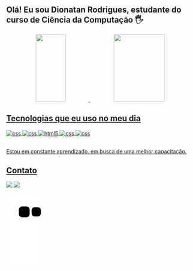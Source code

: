 
## Olá! Eu sou Dionatan Rodrigues, estudante do curso de Ciência da Computação 🖐️

<div align="center">
  <a href="https://github.com/Dionatan2019Rodrigues">
  <img height="180em" width="40%" src="https://github-readme-stats.vercel.app/api?username=Dionatan2019Rodrigues&show_icons=true&theme=dark&include_all_commits=true&count_private=true"/>
  <img height="180em" width="52%" src="https://github-readme-stats.vercel.app/api/top-langs/?username=Dionatan2019Rodrigues&layout=compact&langs_count=7&theme=dark"/>
</div>

  ## Tecnologias que eu uso no meu dia
  
<div style="display: inline_block">
  <img align="center" alt="css" src="https://img.shields.io/badge/C-00599C?style=for-the-badge&logo=c&logoColor=white" />
  <img align="center" alt="css" src="https://img.shields.io/badge/C%2B%2B-00599C?style=for-the-badge&logo=c%2B%2B&logoColor=white" />
  <img align="center" alt="html5" src="https://img.shields.io/badge/HTML5-E34F26?style=for-the-badge&logo=html5&logoColor=white" />
  <img align="center" alt="css" src="https://img.shields.io/badge/CSS3-1572B6?style=for-the-badge&logo=css3&logoColor=white" />
  <img align="center" alt="css" src="https://img.shields.io/badge/PHP-777BB4?style=for-the-badge&logo=php&logoColor=white" />
</div><br/>
  
 Estou em constante aprendizado, em busca de uma melhor capacitação.
    
## Contato
  
<div> 
  <a href = "mailto:dionatanrodrigues351@gmail.com"><img src="https://img.shields.io/badge/-Gmail-%23333?style=for-the-badge&logo=gmail&logoColor=white" target="_blank"></a>
  <a href="https://www.linkedin.com/in/rafaella-ballerini-45875016a" target="_blank"><img src="https://img.shields.io/badge/-LinkedIn-%230077B5?style=for-the-badge&logo=linkedin&logoColor=white" target="_blank"></a> 
 
  ![Snake animation](https://github.com/rafaballerini/rafaballerini/blob/output/github-contribution-grid-snake.svg)
 
</div>
  


